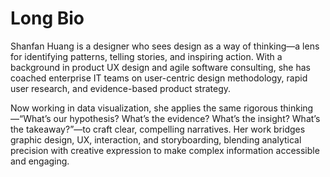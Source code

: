 # Long Bio

Shanfan Huang is a designer who sees design as a way of thinking—a lens for identifying patterns, telling stories, and inspiring action. With a background in product UX design and agile software consulting, she has coached enterprise IT teams on user-centric design methodology, rapid user research, and evidence-based product strategy.

Now working in data visualization, she applies the same rigorous thinking—“What’s our hypothesis? What’s the evidence? What’s the insight? What’s the takeaway?”—to craft clear, compelling narratives. Her work bridges graphic design, UX, interaction, and storyboarding, blending analytical precision with creative expression to make complex information accessible and engaging.
